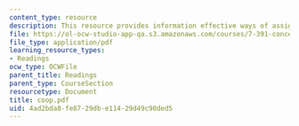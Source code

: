 ```yaml
---
content_type: resource
description: This resource provides information effective ways of assigning groups.
file: https://ol-ocw-studio-app-qa.s3.amazonaws.com/courses/7-391-concept-centered-teaching-spring-2006/4ad2bda8fe8729dbe11429d49c90ded5_coop.pdf
file_type: application/pdf
learning_resource_types:
- Readings
ocw_type: OCWFile
parent_title: Readings
parent_type: CourseSection
resourcetype: Document
title: coop.pdf
uid: 4ad2bda8-fe87-29db-e114-29d49c90ded5
---
```

